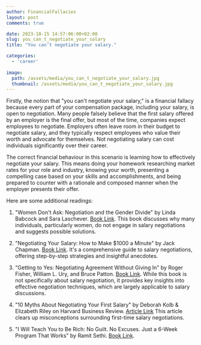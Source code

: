 ```yaml
---
author: FinancialFallacies
layout: post
comments: true

date: 2023-10-15 14:57:06:00+02:00  
slug: you_can_t_negotiate_your_salary
title: "You can’t negotiate your salary."

categories:
  - 'career'
  
image:
  path: /assets/media/you_can_t_negotiate_your_salary.jpg
  thumbnail: /assets/media/you_can_t_negotiate_your_salary.jpg
---
```


Firstly, the notion that "you can't negotiate your salary," is a financial fallacy because every part of your compensation package, including your salary, is open to negotiation. Many people falsely believe that the first salary offered by an employer is the final offer, but most of the time, companies expect employees to negotiate. Employers often leave room in their budget to negotiate salary, and they typically respect employees who value their worth and advocate for themselves. Not negotiating salary can cost individuals significantly over their career.

The correct financial behaviour in this scenario is learning how to effectively negotiate your salary. This means doing your homework researching market rates for your role and industry, knowing your worth, presenting a compelling case based on your skills and accomplishments, and being prepared to counter with a rationale and composed manner when the employer presents their offer.

Here are some additional readings:

1. "Women Don't Ask: Negotiation and the Gender Divide" by Linda Babcock and Sara Laschever. [Book Link](https://www.amazon.com/Women-Dont-Ask-Negotiation-Gender/dp/069108940X).
This book discusses why many individuals, particularly women, do not engage in salary negotiations and suggests possible solutions.

2. "Negotiating Your Salary: How to Make $1000 a Minute" by Jack Chapman. [Book Link](https://www.amazon.com/Negotiating-Your-Salary-Make-Minute/dp/1580083102).
It's a comprehensive guide to salary negotiations, offering step-by-step strategies and insightful anecdotes.

3. "Getting to Yes: Negotiating Agreement Without Giving In" by Roger Fisher, William L. Ury, and Bruce Patton. [Book Link](https://www.amazon.com/Getting-Yes-Negotiating-Agreement-Without/dp/0143118757).
While this book is not specifically about salary negotiation, it provides key insights into effective negotiation techniques, which are largely applicable to salary discussions.

4. "10 Myths About Negotiating Your First Salary" by Deborah Kolb & Elizabeth Riley on Harvard Business Review. [Article Link](https://hbr.org/2017/07/10-myths-about-negotiating-your-first-salary)
This article clears up misconceptions surrounding first-time salary negotiations.

5. "I Will Teach You to Be Rich: No Guilt. No Excuses. Just a 6-Week Program That Works" by Ramit Sethi. [Book Link](https://www.amazon.com/Will-Teach-You-Rich-Second/dp/1523505745).